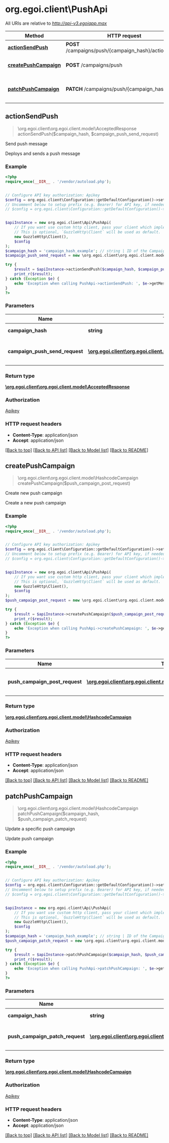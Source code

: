 # org.egoi.client\PushApi

All URIs are relative to *http://api-v3.egoiapp.max*

Method | HTTP request | Description
------------- | ------------- | -------------
[**actionSendPush**](PushApi.md#actionSendPush) | **POST** /campaigns/push/{campaign_hash}/actions/send | Send push message
[**createPushCampaign**](PushApi.md#createPushCampaign) | **POST** /campaigns/push | Create new push campaign
[**patchPushCampaign**](PushApi.md#patchPushCampaign) | **PATCH** /campaigns/push/{campaign_hash} | Update a specific push campaign



## actionSendPush

> \org.egoi.client\org.egoi.client.model\AcceptedResponse actionSendPush($campaign_hash, $campaign_push_send_request)

Send push message

Deploys and sends a push message

### Example

```php
<?php
require_once(__DIR__ . '/vendor/autoload.php');


// Configure API key authorization: Apikey
$config = org.egoi.client\Configuration::getDefaultConfiguration()->setApiKey('Apikey', 'YOUR_API_KEY');
// Uncomment below to setup prefix (e.g. Bearer) for API key, if needed
// $config = org.egoi.client\Configuration::getDefaultConfiguration()->setApiKeyPrefix('Apikey', 'Bearer');


$apiInstance = new org.egoi.client\Api\PushApi(
    // If you want use custom http client, pass your client which implements `GuzzleHttp\ClientInterface`.
    // This is optional, `GuzzleHttp\Client` will be used as default.
    new GuzzleHttp\Client(),
    $config
);
$campaign_hash = 'campaign_hash_example'; // string | ID of the Campaign
$campaign_push_send_request = new \org.egoi.client\org.egoi.client.model\CampaignPushSendRequest(); // \org.egoi.client\org.egoi.client.model\CampaignPushSendRequest | Parameters for the 'send push' action

try {
    $result = $apiInstance->actionSendPush($campaign_hash, $campaign_push_send_request);
    print_r($result);
} catch (Exception $e) {
    echo 'Exception when calling PushApi->actionSendPush: ', $e->getMessage(), PHP_EOL;
}
?>
```

### Parameters


Name | Type | Description  | Notes
------------- | ------------- | ------------- | -------------
 **campaign_hash** | **string**| ID of the Campaign |
 **campaign_push_send_request** | [**\org.egoi.client\org.egoi.client.model\CampaignPushSendRequest**](../Model/CampaignPushSendRequest.md)| Parameters for the &#39;send push&#39; action |

### Return type

[**\org.egoi.client\org.egoi.client.model\AcceptedResponse**](../Model/AcceptedResponse.md)

### Authorization

[Apikey](../../README.md#Apikey)

### HTTP request headers

- **Content-Type**: application/json
- **Accept**: application/json

[[Back to top]](#) [[Back to API list]](../../README.md#documentation-for-api-endpoints)
[[Back to Model list]](../../README.md#documentation-for-models)
[[Back to README]](../../README.md)


## createPushCampaign

> \org.egoi.client\org.egoi.client.model\HashcodeCampaign createPushCampaign($push_campaign_post_request)

Create new push campaign

Create a new push campaign

### Example

```php
<?php
require_once(__DIR__ . '/vendor/autoload.php');


// Configure API key authorization: Apikey
$config = org.egoi.client\Configuration::getDefaultConfiguration()->setApiKey('Apikey', 'YOUR_API_KEY');
// Uncomment below to setup prefix (e.g. Bearer) for API key, if needed
// $config = org.egoi.client\Configuration::getDefaultConfiguration()->setApiKeyPrefix('Apikey', 'Bearer');


$apiInstance = new org.egoi.client\Api\PushApi(
    // If you want use custom http client, pass your client which implements `GuzzleHttp\ClientInterface`.
    // This is optional, `GuzzleHttp\Client` will be used as default.
    new GuzzleHttp\Client(),
    $config
);
$push_campaign_post_request = new \org.egoi.client\org.egoi.client.model\PushCampaignPostRequest(); // \org.egoi.client\org.egoi.client.model\PushCampaignPostRequest | Parameters for the push campaign

try {
    $result = $apiInstance->createPushCampaign($push_campaign_post_request);
    print_r($result);
} catch (Exception $e) {
    echo 'Exception when calling PushApi->createPushCampaign: ', $e->getMessage(), PHP_EOL;
}
?>
```

### Parameters


Name | Type | Description  | Notes
------------- | ------------- | ------------- | -------------
 **push_campaign_post_request** | [**\org.egoi.client\org.egoi.client.model\PushCampaignPostRequest**](../Model/PushCampaignPostRequest.md)| Parameters for the push campaign |

### Return type

[**\org.egoi.client\org.egoi.client.model\HashcodeCampaign**](../Model/HashcodeCampaign.md)

### Authorization

[Apikey](../../README.md#Apikey)

### HTTP request headers

- **Content-Type**: application/json
- **Accept**: application/json

[[Back to top]](#) [[Back to API list]](../../README.md#documentation-for-api-endpoints)
[[Back to Model list]](../../README.md#documentation-for-models)
[[Back to README]](../../README.md)


## patchPushCampaign

> \org.egoi.client\org.egoi.client.model\HashcodeCampaign patchPushCampaign($campaign_hash, $push_campaign_patch_request)

Update a specific push campaign

Update push campaign

### Example

```php
<?php
require_once(__DIR__ . '/vendor/autoload.php');


// Configure API key authorization: Apikey
$config = org.egoi.client\Configuration::getDefaultConfiguration()->setApiKey('Apikey', 'YOUR_API_KEY');
// Uncomment below to setup prefix (e.g. Bearer) for API key, if needed
// $config = org.egoi.client\Configuration::getDefaultConfiguration()->setApiKeyPrefix('Apikey', 'Bearer');


$apiInstance = new org.egoi.client\Api\PushApi(
    // If you want use custom http client, pass your client which implements `GuzzleHttp\ClientInterface`.
    // This is optional, `GuzzleHttp\Client` will be used as default.
    new GuzzleHttp\Client(),
    $config
);
$campaign_hash = 'campaign_hash_example'; // string | ID of the Campaign
$push_campaign_patch_request = new \org.egoi.client\org.egoi.client.model\PushCampaignPatchRequest(); // \org.egoi.client\org.egoi.client.model\PushCampaignPatchRequest | Parameters for the push campaign

try {
    $result = $apiInstance->patchPushCampaign($campaign_hash, $push_campaign_patch_request);
    print_r($result);
} catch (Exception $e) {
    echo 'Exception when calling PushApi->patchPushCampaign: ', $e->getMessage(), PHP_EOL;
}
?>
```

### Parameters


Name | Type | Description  | Notes
------------- | ------------- | ------------- | -------------
 **campaign_hash** | **string**| ID of the Campaign |
 **push_campaign_patch_request** | [**\org.egoi.client\org.egoi.client.model\PushCampaignPatchRequest**](../Model/PushCampaignPatchRequest.md)| Parameters for the push campaign |

### Return type

[**\org.egoi.client\org.egoi.client.model\HashcodeCampaign**](../Model/HashcodeCampaign.md)

### Authorization

[Apikey](../../README.md#Apikey)

### HTTP request headers

- **Content-Type**: application/json
- **Accept**: application/json

[[Back to top]](#) [[Back to API list]](../../README.md#documentation-for-api-endpoints)
[[Back to Model list]](../../README.md#documentation-for-models)
[[Back to README]](../../README.md)

